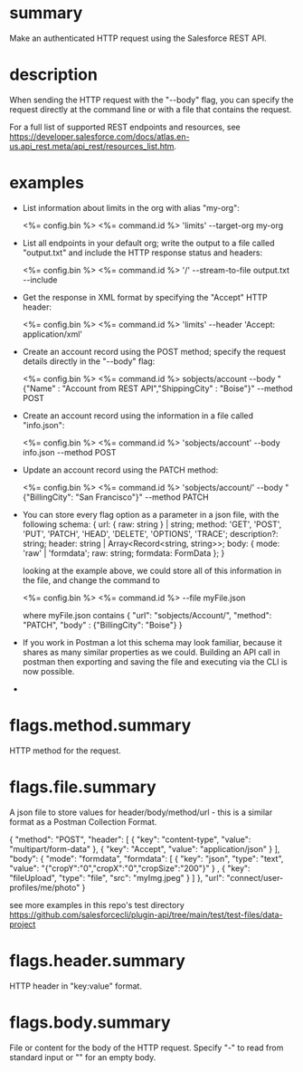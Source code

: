 # summary

Make an authenticated HTTP request using the Salesforce REST API.

# description

When sending the HTTP request with the "--body" flag, you can specify the request directly at the command line or with a file that contains the request.

For a full list of supported REST endpoints and resources, see https://developer.salesforce.com/docs/atlas.en-us.api_rest.meta/api_rest/resources_list.htm.

# examples

- List information about limits in the org with alias "my-org":

  <%= config.bin %> <%= command.id %> 'limits' --target-org my-org

- List all endpoints in your default org; write the output to a file called "output.txt" and include the HTTP response status and headers:

  <%= config.bin %> <%= command.id %> '/' --stream-to-file output.txt --include

- Get the response in XML format by specifying the "Accept" HTTP header:

  <%= config.bin %> <%= command.id %> 'limits' --header 'Accept: application/xml'

- Create an account record using the POST method; specify the request details directly in the "--body" flag:

  <%= config.bin %> <%= command.id %> sobjects/account --body "{\"Name\" : \"Account from REST API\",\"ShippingCity\" : \"Boise\"}" --method POST

- Create an account record using the information in a file called "info.json":

  <%= config.bin %> <%= command.id %> 'sobjects/account' --body info.json --method POST

- Update an account record using the PATCH method:

  <%= config.bin %> <%= command.id %> 'sobjects/account/<Account ID>' --body "{\"BillingCity\": \"San Francisco\"}" --method PATCH

- You can store every flag option as a parameter in a json file, with the following schema:
  {
  url: { raw: string } | string;
  method: 'GET', 'POST', 'PUT', 'PATCH', 'HEAD', 'DELETE', 'OPTIONS', 'TRACE';
  description?: string;
  header: string | Array<Record<string, string>>;
  body: { mode: 'raw' | 'formdata'; raw: string; formdata: FormData };
  }

  looking at the example above, we could store all of this information in the file, and change the command to

  <%= config.bin %> <%= command.id %> --file myFile.json

  where myFile.json contains
  {
  "url": "sobjects/Account/<Account ID>",
  "method": "PATCH",
  "body" : {"BillingCity": "Boise"}
  }

- If you work in Postman a lot this schema may look familiar, because it shares as many similar properties as we could. Building an API call in postman then exporting and saving the file and executing via the CLI is now possible.
-

# flags.method.summary

HTTP method for the request.

# flags.file.summary

A json file to store values for header/body/method/url - this is a similar format as a Postman Collection Format.

{
"method": "POST",
"header": [
{
"key": "content-type",
"value": "multipart/form-data"
},
{
"key": "Accept",
"value": "application/json"
}
],
"body": {
"mode": "formdata",
"formdata": [
{
"key": "json",
"type": "text",
"value": "{\"cropY\":\"0\",\"cropX\":\"0\",\"cropSize\":\"200\"}"
} ,
{
"key": "fileUpload",
"type": "file",
"src": "myImg.jpeg"
}
]
},
"url": "connect/user-profiles/me/photo"
}

see more examples in this repo's test directory https://github.com/salesforcecli/plugin-api/tree/main/test/test-files/data-project

# flags.header.summary

HTTP header in "key:value" format.

# flags.body.summary

File or content for the body of the HTTP request. Specify "-" to read from standard input or "" for an empty body.
